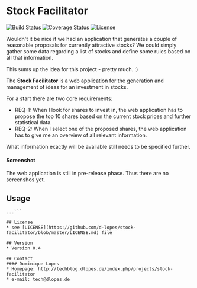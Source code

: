 Stock Facilitator
======
[![Build Status](https://secure.travis-ci.org/d-lopes/stock-facilitator.svg)](http://travis-ci.org//d-lopes/stock-facilitator)
[![Coverage Status](https://coveralls.io/repos/github//d-lopes/stock-facilitator/badge.svg?branch=master)](https://coveralls.io/github//d-lopes/stock-facilitator?branch=master)
[![License](https://img.shields.io/badge/license-MPL--2.0-blue.svg)](https://mozilla.org/MPL/2.0)

Wouldn't it be nice if we had an application that generates a couple of reasonable proposals for currently attractive stocks?
We could simply gather some data regarding a list of stocks and define some rules based on all that information.

This sums up the idea for this project - pretty much. :)

The **Stock Facilitator** is a web application for the generation and management of ideas for an investment in stocks. 

For a start there are two core requirements:

- REQ-1: When I look for shares to invest in, the web application has to propose the top 10 shares based on the current stock prices and further statistical data.
- REQ-2: When I select one of the proposed shares, the web application has to give me an overview of all relevant information. 

What information exactly will be available still needs to be specified further.

#### Screenshot
The web application is still in pre-release phase. Thus there are no screenshos yet.

## Usage
```$ git clone https://github.com/d-lopes/stock-facilitator.git
...```

## License 
* see [LICENSE](https://github.com/d-lopes/stock-facilitator/blob/master/LICENSE.md) file

## Version 
* Version 0.4

## Contact
#### Dominique Lopes
* Homepage: http://techblog.dlopes.de/index.php/projects/stock-facilitator
* e-mail: tech@dlopes.de
